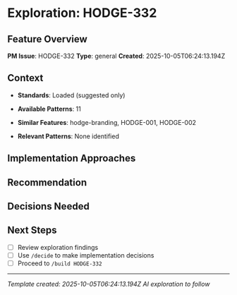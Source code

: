 # Exploration: HODGE-332

## Feature Overview
**PM Issue**: HODGE-332
**Type**: general
**Created**: 2025-10-05T06:24:13.194Z

## Context
- **Standards**: Loaded (suggested only)
- **Available Patterns**: 11

- **Similar Features**: hodge-branding, HODGE-001, HODGE-002
- **Relevant Patterns**: None identified

## Implementation Approaches
<!-- AI will generate 2-3 approaches here -->

## Recommendation
<!-- AI will provide recommendation -->

## Decisions Needed
<!-- AI will list decisions for /decide command -->

## Next Steps
- [ ] Review exploration findings
- [ ] Use `/decide` to make implementation decisions
- [ ] Proceed to `/build HODGE-332`

---
*Template created: 2025-10-05T06:24:13.194Z*
*AI exploration to follow*

